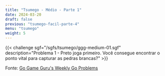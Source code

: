 ```yaml
---
title: "Tsumego - Médio - Parte 1"
date: 2024-03-20
draft: false
previous: "tsumego-facil-parte-4"
menu: "tsumego"
weight: 5
---
```


{{< challenge sgf="/sgfs/tsumego/ggg-medium-01.sgf" description="Problema 1 - Preto joga primeiro. Você consegue encontrar o ponto vital para capturar as pedras brancas?" >}}

Fonte: [Go Game Guru's Weekly Go Problems](https://github.com/gogameguru/go-problems)